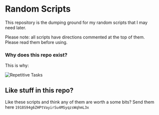 # Random Scripts

This repository is the dumping ground for my random scripts that I may need later.

Please note: all scripts have directions commented at the top of them. Please read them before using.

### Why does this repo exist?

This is why:

![Repetitive Tasks](http://i.destroy.tokyo/Repetitive-Tasks.png)

## Like stuff in this repo?

Like these scripts and think any of them are worth a some bits? Send them here `1918S94g6ZHPtVayirSu4MSyqzsWqhmL3x`
